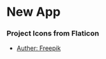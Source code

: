 # New App

### Project Icons from Flaticon

- [Auther: Freepik](https://www.flaticon.com/authors/freepik)
